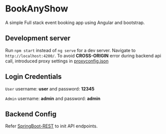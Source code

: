 # BookAnyShow

A simple Full stack event booking app using Angular and bootstrap.

## Development server

Run `npm start` instead of `ng serve` for a dev server. Navigate to `http://localhost:4200/`. To avoid **CROSS-ORIGIN** error during backend api call, introduced proxy settings in [proxyconfig.json](https://github.com/praveenrj25/BookAnyShow-Angular/blob/master/proxyconfig.json)

## Login Credentials

`User` username: **user** and password: **12345**

`Admin` username: **admin** and password: **admin**


## Backend Config

Refer [SpringBoot-REST](https://github.com/praveenrj25/SpringBoot) to init API endpoints.
